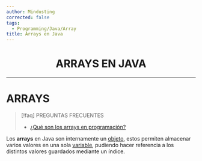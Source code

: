 ```yaml
---
author: Mindusting
corrected: false
tags:
  - Programming/Java/Array
title: Arrays en Java
---
```


<h1 align="center">ARRAYS EN JAVA</h1>

---

# ARRAYS

> [!faq] PREGUNTAS FRECUENTES
> - [¿Qué son los arrays en programación?](../pc/pc_array.md)

Los **arrays** en Java son internamente un [objeto](java_class.md), estos permiten almacenar varios valores en una sola [variable](java_variable.md), pudiendo hacer referencia a los distintos valores guardados mediante un índice.


